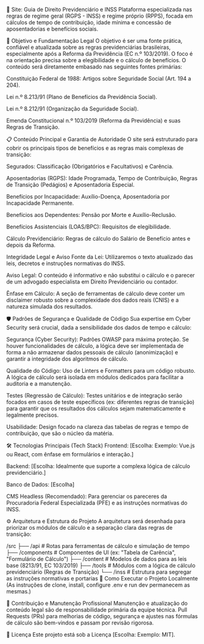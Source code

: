 👴 Site: Guia de Direito Previdenciário e INSS
Plataforma especializada nas regras de regime geral (RGPS - INSS) e regime próprio (RPPS), focada em cálculos de tempo de contribuição, idade mínima e concessão de aposentadorias e benefícios sociais.

🎯 Objetivo e Fundamentação Legal
O objetivo é ser uma fonte prática, confiável e atualizada sobre as regras previdenciárias brasileiras, especialmente após a Reforma da Previdência (EC n.º 103/2019). O foco é na orientação precisa sobre a elegibilidade e o cálculo de benefícios. O conteúdo será diretamente embasado nas seguintes fontes primárias:

Constituição Federal de 1988: Artigos sobre Seguridade Social (Art. 194 a 204).

Lei n.º 8.213/91 (Plano de Benefícios da Previdência Social).

Lei n.º 8.212/91 (Organização da Seguridade Social).

Emenda Constitucional n.º 103/2019 (Reforma da Previdência) e suas Regras de Transição.

📋 Conteúdo Principal e Garantia de Autoridade
O site será estruturado para cobrir os principais tipos de benefícios e as regras mais complexas de transição:

Segurados: Classificação (Obrigatórios e Facultativos) e Carência.

Aposentadorias (RGPS): Idade Programada, Tempo de Contribuição, Regras de Transição (Pedágios) e Aposentadoria Especial.

Benefícios por Incapacidade: Auxílio-Doença, Aposentadoria por Incapacidade Permanente.

Benefícios aos Dependentes: Pensão por Morte e Auxílio-Reclusão.

Benefícios Assistenciais (LOAS/BPC): Requisitos de elegibilidade.

Cálculo Previdenciário: Regras de cálculo do Salário de Benefício antes e depois da Reforma.

Integridade Legal e Aviso
Fonte da Lei: Utilizaremos o texto atualizado das leis, decretos e instruções normativas do INSS.

Aviso Legal: O conteúdo é informativo e não substitui o cálculo e o parecer de um advogado especialista em Direito Previdenciário ou contador.

Ênfase em Cálculo: A seção de ferramentas de cálculo deve conter um disclaimer robusto sobre a complexidade dos dados reais (CNIS) e a natureza simulada dos resultados.

🛡️ Padrões de Segurança e Qualidade de Código
Sua expertise em Cyber Security será crucial, dada a sensibilidade dos dados de tempo e cálculo:

Segurança (Cyber Security): Padrões OWASP para máxima proteção. Se houver funcionalidades de cálculo, a lógica deve ser implementada de forma a não armazenar dados pessoais de cálculo (anonimização) e garantir a integridade dos algoritmos de cálculo.

Qualidade do Código: Uso de Linters e Formatters para um código robusto. A lógica de cálculo será isolada em módulos dedicados para facilitar a auditoria e a manutenção.

Testes (Regressão de Cálculo): Testes unitários e de integração serão focados em casos de teste específicos (ex: diferentes regras de transição) para garantir que os resultados dos cálculos sejam matematicamente e legalmente precisos.

Usabilidade: Design focado na clareza das tabelas de regras e tempo de contribuição, que são o núcleo da matéria.

🛠️ Tecnologias Principais (Tech Stack)
Frontend: [Escolha: Exemplo: Vue.js ou React, com ênfase em formulários e interação.]

Backend: [Escolha: Idealmente que suporte a complexa lógica de cálculo previdenciário.]

Banco de Dados: [Escolha]

CMS Headless (Recomendado): Para gerenciar os pareceres da Procuradoria Federal Especializada (PFE) e as instruções normativas do INSS.

⚙️ Arquitetura e Estrutura do Projeto
A arquitetura será desenhada para priorizar os módulos de cálculo e a separação clara das regras de transição:

/src
├── /api              # Rotas para ferramentas de cálculo e simulação de tempo
├── /components       # Componentes de UI (ex: "Tabela de Carência", "Formulário de Cálculo")
├── /content          # Modelos de dados para as leis base (8213/91, EC 103/2019)
├── /tools            # Módulos com a lógica de cálculo previdenciário (Regras de Transição)
└── /inss             # Estrutura para segregar as instruções normativas e portarias
🚀 Como Executar o Projeto Localmente
(As instruções de clone, install, configure .env e run dev permanecem as mesmas.)

🤝 Contribuição e Manutenção Profissional
Manutenção e atualização do conteúdo legal são de responsabilidade primária da equipe técnica. Pull Requests (PRs) para melhorias de código, segurança e ajustes nas fórmulas de cálculo são bem-vindos e passam por revisão rigorosa.

📝 Licença
Este projeto está sob a Licença [Escolha: Exemplo: MIT].